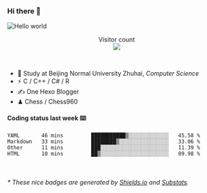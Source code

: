 ### Hi there 👋


<img src="https://raw.githubusercontent.com/sagar-viradiya/sagar-viradiya/master/resources/banner.png" alt="Hello world">
<p align="center"> 
  Visitor count<br/>
  <img src="https://profile-counter.glitch.me/youszoe/count.svg" />
</p>

<br/>


- 🍻  Study at Beijing Normal University Zhuhai, _Computer Science_
- ⚡  C / C++ / C# / R
- ✍️  One Hexo Blogger
- ♟  Chess / Chess960 


#### Coding status last week ⌨️

<!--START_SECTION:waka-->
```text
YAML       46 mins         ███████████▒░░░░░░░░░░░░░   45.58 % 
Markdown   33 mins         ████████▒░░░░░░░░░░░░░░░░   33.06 % 
Other      11 mins         ███░░░░░░░░░░░░░░░░░░░░░░   11.39 % 
HTML       10 mins         ██▒░░░░░░░░░░░░░░░░░░░░░░   09.98 % 
```
<!--END_SECTION:waka-->

<br/>
<center><img src="http://ghchart.rshah.org/409ba5/yousazoe" alt="" /></center>


<h6>* These nice badges are generated by <a href="https://shields.io/">Shields.io</a> and <a href="https://github.com/spencerwooo/Substats">Substats</a>.</h6>
